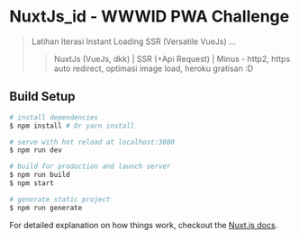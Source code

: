 # NuxtJs_id - WWWID PWA Challenge

> Latihan Iterasi Instant Loading SSR (Versatile VueJs) ...
>> NuxtJs (VueJs, dkk) | SSR (+Api Request) | Minus - http2, https auto redirect, optimasi image load, heroku gratisan :D

## Build Setup

``` bash
# install dependencies
$ npm install # Or yarn install

# serve with hot reload at localhost:3000
$ npm run dev

# build for production and launch server
$ npm run build
$ npm start

# generate static project
$ npm run generate
```

For detailed explanation on how things work, checkout the [Nuxt.js docs](https://github.com/nuxt/nuxt.js).
